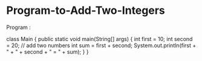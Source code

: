 # Program-to-Add-Two-Integers
Program :
  
  
  
  
  class Main {
  public static void main(String[] args) { 
    int first = 10;
    int second = 20;
    // add two numbers
    int sum = first + second;
    System.out.println(first + " + " + second + " = "  + sum);
  }
}
